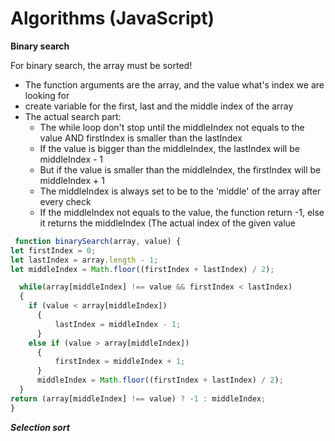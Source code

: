 <h1>Algorithms (JavaScript)</h1>

**Binary search**

For binary search, the array must be sorted!
 - The function arguments are the array, and the value what's index we are looking for
 - create variable for the first, last and the middle index of the array
 - The actual search part: 
    - The while loop don't stop until the middleIndex not equals to the value AND firstIndex is smaller than the lastIndex
    - If the value is bigger than the middleIndex, the lastIndex will be middleIndex - 1
    - But if the value is smaller than the middleIndex, the firstIndex will be middleIndex + 1
    - The middleIndex is always set to be to the 'middle' of the array after every check
    - If the middleIndex not equals to the value, the function return -1, else it returns the middleIndex (The actual index of the given value
  ```js
   function binarySearch(array, value) {
  let firstIndex = 0;
  let lastIndex = array.length - 1;
  let middleIndex = Math.floor((firstIndex + lastIndex) / 2);

    while(array[middleIndex] !== value && firstIndex < lastIndex)
    {
      if (value < array[middleIndex])
        {
            lastIndex = middleIndex - 1;
        } 
      else if (value > array[middleIndex])
        {
            firstIndex = middleIndex + 1;
        }
        middleIndex = Math.floor((firstIndex + lastIndex) / 2);
    }
  return (array[middleIndex] !== value) ? -1 : middleIndex;
}
  ```

***Selection sort***